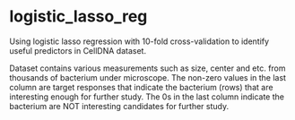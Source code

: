 # logistic_lasso_reg
Using logistic lasso regression with 10-fold cross-validation to identify useful predictors in CellDNA dataset. 

Dataset contains various measurements such as size, center and etc. from thousands of bacterium under microscope. 
The non-zero values in the last column are target responses that indicate the bacterium (rows) that are interesting
enough for further study. The 0s in the last column indicate the bacterium are NOT interesting candidates for further study.
